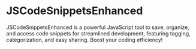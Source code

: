 # JSCodeSnippetsEnhanced
JSCodeSnippetsEnhanced is a powerful JavaScript tool to save, organize, and access code snippets for streamlined development, featuring tagging, categorization, and easy sharing. Boost your coding efficiency!
